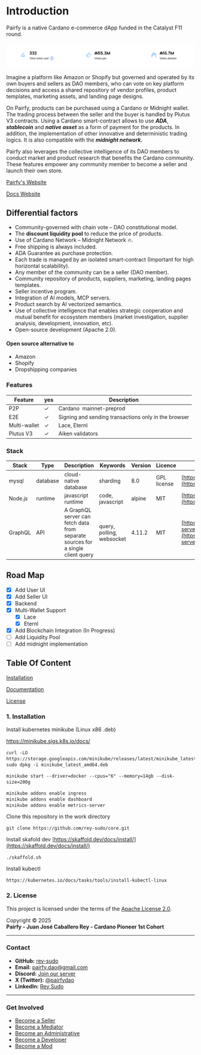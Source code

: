 # Introduction

Pairfy is a native Cardano e-commerce dApp funded in the Catalyst F11 round.

![Catalyst](z/docs/assets/f11.png)

Imagine a platform like Amazon or Shopify but governed and operated by its own buyers and sellers as DAO members,
who can vote on key platform decisions and access a shared repository of vendor profiles, product templates, marketing assets, and landing page designs.

On Pairfy, products can be purchased using a Cardano or Midnight wallet. The trading process between the seller and the buyer is handled by Plutus V3 contracts.
Using a Cardano smart-contract allows to use **_ADA_**, **_stablecoin_** and **_native asset_** as a form of payment for the products.
In addition, the implementation of other innovative and deterministic trading logics. It is also compatible with the **_midnight network._**

Pairfy also leverages the collective intelligence of its DAO members to conduct market and product research that benefits the Cardano community.
These features empower any community member to become a seller and launch their own store.

[Pairfy's Website](https://pairfy.io)

[Docs Website](https://docs.pairfy.io)

## Differential factors

- Community-governed with chain vote – DAO constitutional model.
- The **discount liquidity pool** to reduce the price of products.
- Use of Cardano Network – Midnight Network 🔥.
- Free shipping is always included.
- ADA Guarantee as purchase protection.
- Each trade is managed by an isolated smart-contract (Important for high horizontal scalability).
- Any member of the community can be a seller (DAO member).
- Community repository of products, suppliers, marketing, landing pages templates.
- Seller incentive program.
- Integration of AI models, MCP servers.
- Product search by AI vectorized semantics.
- Use of collective intelligence that enables strategic cooperation and mutual benefit for ecosystem members 
(market investigation, supplier analysis, development, innovation, etc).
- Open-source development (Apache 2.0).

#### Open source alternative to

- Amazon
- Shopify
- Dropshipping companies

### Features


| Feature      | yes | Description                                          |
| -------------- | ----- | ------------------------------------------------------ |
| P2P          | ✓  | Cardano  mainnet-preprod        |
| E2E          | ✓  | Signing and sending transactions only in the browser |
| Multi-wallet | ✓  | Lace, Eternl                            |
| Plutus V3       | ✓  | Aiken validators                           |

### Stack


| Stack    | Type      | Description                  | Keywords                     | Version | Licence            | Repository                                                         |
| ---------- | ----------- | ------------------------------ | ------------------------------ | --------- | -------------------- | -------------------------------------------------------------------- |
| mysql    | database  | cloud-native database        | sharding                     | 8.0     | GPL license        | [https://www.mysql.com/downloads](https://www.mysql.com/downloads) |
| Node.js  | runtime   | javascript runtime           | code, javascript             | alpine  | MIT                | [https://github.com/nodejs/node](https://github.com/nodejs/node)   |
| GraphQL  | API       | A GraphQL server can fetch data from separate sources for a single client query | query, polling, websocket | 4.11.2 | MIT | [https://github.com/apollographql/apollo-server](https://github.com/apollographql/apollo-server)

## Road Map

- [X] Add User UI
- [X] Add Seller UI
- [X] Backend
- [X] Multi-Wallet Support
  - [X] Lace
  - [X] Eternl
- [X] Add Blockchain Integration (In Progress)
- [ ] Add Liquidity Pool
- [ ] Add midnight implementation

## Table Of Content

[Installation](#installation)

[Documentation](#documentation)

[License](#license)

### 1\. Installation

Install kubernetes minikube (Linux x86 .deb)

https://minikube.sigs.k8s.io/docs/

```
curl -LO https://storage.googleapis.com/minikube/releases/latest/minikube_latest_amd64.deb
sudo dpkg -i minikube_latest_amd64.deb
```

```
minikube start --driver=docker --cpus="6" --memory=14gb --disk-size=200g 
```

```
minikube addons enable ingress
minikube addons enable dashboard
minikube addons enable metrics-server
```

Clone this repository in the work directory

```
git clone https://github.com/rey-sudo/core.git
```

Install skafold dev
[https://skaffold.dev/docs/install/](https://skaffold.dev/docs/install/)

```
./skaffold.sh
```

Install kubectl

```
https://kubernetes.io/docs/tasks/tools/install-kubectl-linux
```

### 2\. License

This project is licensed under the terms of the [Apache License 2.0](./LICENSE).

Copyright © 2025  
**Pairfy - Juan José Caballero Rey - Cardano Pioneer 1st Cohort**

---

### Contact

- **GitHub:** [rey-sudo](https://github.com/rey-sudo)
- **Email:** [pairfy.dao@gmail.com](mailto:pairfy.dao@gmail.com)  
- **Discord:** [Join our server](https://discord.gg/qEdn9m3VUJ)  
- **X (Twitter):** [@pairfydao](https://x.com/pairfydao)  
- **LinkedIn:** [Rey Sudo](https://www.linkedin.com/in/rey-sudo)

---

### Get Involved

- [Become a Seller](https://seller.pairfy.io)  
- [Become a Mediator](https://discord.gg/qEdn9m3VUJ)  
- [Become an Administrative](https://discord.gg/qEdn9m3VUJ)  
- [Become a Developer](https://discord.gg/qEdn9m3VUJ)  
- [Become a Mod](https://discord.gg/qEdn9m3VUJ)